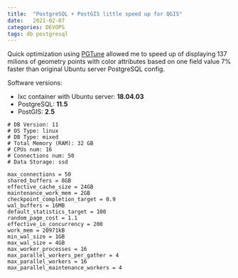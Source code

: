 ```yaml
---
title:  "PostgreSQL + PostGIS little speed up for QGIS"
date:   2021-02-07
categories: DEVOPS
tags: db postgresql
---
```




Quick optimization using [PGTune](https://pgtune.leopard.in.ua) allowed me to speed up of displaying 137 milions of geometry points with color attributes based on one field value 7% faster than original Ubuntu server PostgreSQL config.

Software versions:
* lxc container with Ubuntu server: **18.04.03**
* PostgreSQL: **11.5**
* PostGIS: **2.5**

```
# DB Version: 11
# OS Type: linux
# DB Type: mixed
# Total Memory (RAM): 32 GB
# CPUs num: 16
# Connections num: 50
# Data Storage: ssd

max_connections = 50
shared_buffers = 8GB
effective_cache_size = 24GB
maintenance_work_mem = 2GB
checkpoint_completion_target = 0.9
wal_buffers = 16MB
default_statistics_target = 100
random_page_cost = 1.1
effective_io_concurrency = 200
work_mem = 20971kB
min_wal_size = 1GB
max_wal_size = 4GB
max_worker_processes = 16
max_parallel_workers_per_gather = 4
max_parallel_workers = 16
max_parallel_maintenance_workers = 4
```


